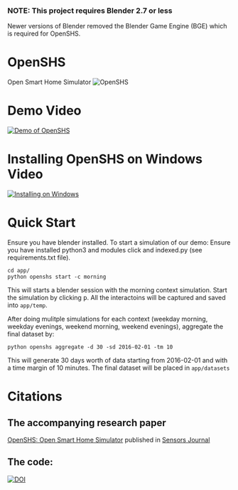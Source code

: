 ### NOTE: This project requires Blender 2.7 or less
Newer versions of Blender removed the Blender Game Engine (BGE) which is required for OpenSHS.

# OpenSHS
Open Smart Home Simulator
![OpenSHS](img/smarthome.png)

# Demo Video
[![Demo of OpenSHS](https://img.youtube.com/vi/lx9Ziqi162I/0.jpg)](https://www.youtube.com/watch?v=lx9Ziqi162I)

# Installing OpenSHS on Windows Video
[![Installing on Windows](https://img.youtube.com/vi/GHHsXPvaAnY/0.jpg)](https://www.youtube.com/watch?v=GHHsXPvaAnY)

# Quick Start
Ensure you have blender installed. To start a simulation of our demo:
Ensure you have installed python3 and modules click and indexed.py (see requirements.txt file).

```
cd app/
python openshs start -c morning
```

This will starts a blender session with the morning context simulation. Start the simulation by clicking <kbd>p</kbd>.
All the interactoins will be captured and saved into `app/temp`.

After doing mulitple simulations for each context (weekday morning, weekday evenings, weekend morning, weekend evenings), aggregate the final dataset by:
```
python openshs aggregate -d 30 -sd 2016-02-01 -tm 10
```

This will generate 30 days worth of data starting from 2016-02-01 and with a time margin of 10 minutes. The final dataset will be placed in `app/datasets`

# Citations
## The accompanying research paper
[OpenSHS: Open Smart Home Simulator](http://www.mdpi.com/1424-8220/17/5/1003/htm) published in [Sensors Journal](http://www.mdpi.com/journal/sensors)

## The code:
[![DOI](https://zenodo.org/badge/73079640.svg)](https://zenodo.org/badge/latestdoi/73079640)
